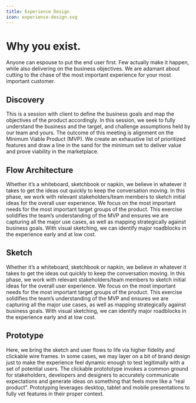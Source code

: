 ```yaml
---
title: Experience Design
icon: experience-design.svg
---
```


# Why you exist.

Anyone can espouse to put the end user first. Few actually make it happen, while
also delivering on the business objectives. We are adamant about cutting to the
chase of the most important experience for your most important customer.

## Discovery

This is a session with client to define the business goals and map the
objectives of the product accordingly. In this session, we seek to fully
understand the business and the target, and challenge assumptions held by our
team and yours. The outcome of this meeting is alignment on the Minimum Viable
Product (MVP). We create an exhaustive list of prioritized features and draw a
line in the sand for the minimum set to deliver value and prove viability in the
marketplace. 

## Flow Architecture

Whether it’s a whiteboard, sketchbook or napkin, we believe in whatever it takes
to get the ideas out quickly to keep the conversation moving. In this phase, we
work with relevant stakeholders/team members to sketch initial ideas for the
overall user experience. We focus on the most important needs for the most
important target groups of the product. This exercise solidifies the team’s
understanding of the MVP and ensures we are capturing all the major use cases,
as well as mapping strategically against business goals. With visual sketching,
we can identify major roadblocks in the experience early and at low cost.

## Sketch

Whether it’s a whiteboard, sketchbook or napkin, we believe in whatever it takes
to get the ideas out quickly to keep the conversation moving. In this phase, we
work with relevant stakeholders/team members to sketch initial ideas for the
overall user experience. We focus on the most important needs for the most
important target groups of the product. This exercise solidifies the team’s
understanding of the MVP and ensures we are capturing all the major use cases,
as well as mapping strategically against business goals. With visual sketching,
we can identify major roadblocks in the experience early and at low cost.

## Prototype

Here, we bring the sketch and user flows to life via higher fidelity and
clickable wire frames. In some cases, we may layer on a bit of brand design just
to make the experience feel dynamic enough to test legitimally with a set of
potential users. The clickable protototype invokes a common ground for
stakeholders, developers and designers to accurately communicate expectations
and generate ideas on something that feels more like a “real product”.
Prototyping leverages desktop, tablet and mobile presentations to fully vet
features in their proper context.


